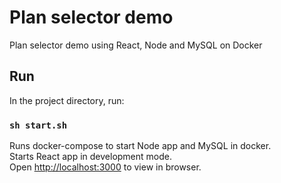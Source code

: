 # Plan selector demo
Plan selector demo using React, Node and MySQL on Docker

## Run

In the project directory, run:

### `sh start.sh`

Runs docker-compose to start Node app and MySQL in docker.\
Starts React app in development mode.\
Open [http://localhost:3000](http://localhost:3000) to view in browser.